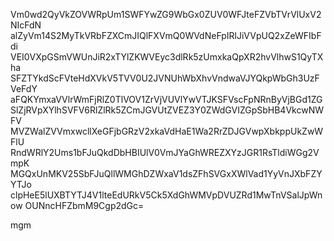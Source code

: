 Vm0wd2QyVkZOVWRpUm1SWFYwZG9WbGx0ZUV0WFJteFZVbTVrVlUxV2NIcFdN
alZyVm14S2MyTkVRbFZXCmJIQlFXVmQ0WVdNeFpIRlJiVVpUQ2xZeWFIbFdi
VEI0VXpGSmVWUnJiR2xTYlZKWVEyc3dlRk5zUmxkaQpXR2hvVlhwS1QyTXha
SFZTYkdScFVteHdXVkV5TVV0U2JVNUhWbXhvVndwaVJYQkpWbGh3UzFVeFdY
aFQKYmxaVVlrWmFjRlZ0TlVOV1ZrVjVUVlYwVTJKSFVscFpNRnByVjBGd1ZG
SlZjRVpXYlhSVFV6RlZlRk5ZCmJGVUtZVEZ3Y0ZWdGVIZGpSbHB4VkcwNWFV
MVZWalZVVmxwcllXeGFjbGRzV2xkaVdHaE1Wa2RrZDJGVwpXbkppUkZwWFlU
RndWRlY2Ums1bFJuQkdDbHBIUlV0VmJYaGhWREZXYzJGR1RsTldiWGg2VmpK
MGQxUnMKV25SbFJuQllWMGhDZWxaV1dsZFhSVGxXWlVad1YyVnJXbFZYYTJo
clpHeE5lUXBTYTJ4V1lteEdURkV5Ck5XdGhWMVpDVUZRd1MwTnVSalJpWnow
OUNncHFZbmM9Cgp2dGc=

mgm